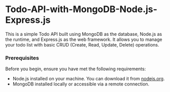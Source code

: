 # Todo-API-with-MongoDB-Node.js-Express.js

This is a simple Todo API built using MongoDB as the database, Node.js as the runtime, and Express.js as the web framework. It allows you to manage your todo list with basic CRUD (Create, Read, Update, Delete) operations.

### Prerequisites

Before you begin, ensure you have met the following requirements:

- Node.js installed on your machine. You can download it from [nodejs.org](https://nodejs.org/).
- MongoDB installed locally or accessible via a remote connection.
